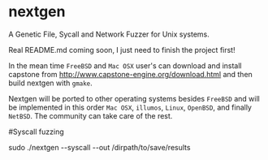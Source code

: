 # nextgen
A Genetic File, Sycall and Network Fuzzer for Unix systems.

Real README.md coming soon, I just need to finish the project first!

In the mean time `FreeBSD` and `Mac OSX` user's can download and install capstone from http://www.capstone-engine.org/download.html and then build nextgen with `gmake`.

Nextgen will be ported to other operating systems besides `FreeBSD` and will be implemented in this order `Mac OSX`, `illumos`, `Linux`, `OpenBSD`, and finally `NetBSD`. The community can take care of the rest.

#Syscall fuzzing

sudo ./nextgen --syscall --out /dirpath/to/save/results


